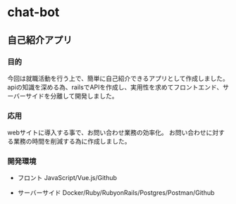 # chat-bot
## 自己紹介アプリ

### 目的
今回は就職活動を行う上で、簡単に自己紹介できるアプリとして作成しました。
apiの知識を深める為、railsでAPIを作成し、実用性を求めてフロントエンド、サーバーサイドを分離して開発しました。

### 応用
webサイトに導入する事で、お問い合わせ業務の効率化。
お問い合わせに対する業務の時間を削減する為に作成しました。

### 開発環境
* フロント
JavaScript/Vue.js/Github

* サーバーサイド
Docker/Ruby/RubyonRails/Postgres/Postman/Github
